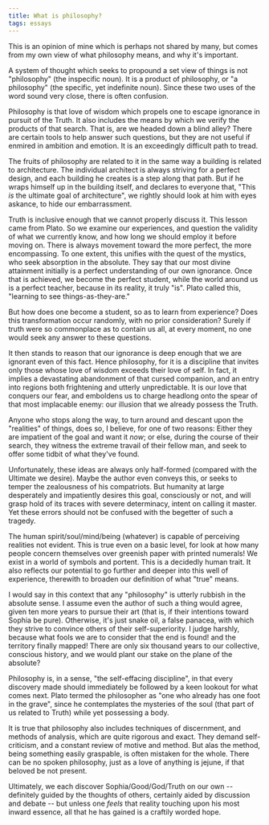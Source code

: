 ```yaml
---
title: What is philosophy?
tags: essays
---
```


This is an opinion of mine which is perhaps not shared by many, but
comes from my own view of what philosophy means, and why it's important.

A system of thought which seeks to propound a set view of things is not
"philosophy" (the inspecific noun).  It is a product of philosophy, or
"a philosophy" (the specific, yet indefinite noun).  Since these two
uses of the word sound very close, there is often confusion.

Philosophy is that love of wisdom which propels one to escape ignorance
in pursuit of the Truth.  It also includes the means by which we verify
the products of that search.  That is, are we headed down a blind alley?
There are certain tools to help answer such questions, but they are not
useful if enmired in ambition and emotion.  It is an exceedingly
difficult path to tread.

The fruits of philosophy are related to it in the same way a building is
related to architecture.  The individual architect is always striving
for a perfect design, and each building he creates is a step along that
path.  But if he wraps himself up in the building itself, and declares
to everyone that, "This *is* the ultimate goal of architecture", we
rightly should look at him with eyes askance, to hide our embarrassment.

Truth is inclusive enough that we cannot properly discuss it.  This
lesson came from Plato.  So we examine our experiences, and question the
validity of what we currently know, and how long we should employ it
before moving on.  There is always movement toward the more perfect, the
more encompassing.  To one extent, this unifies with the quest of the
mystics, who seek absorption in the absolute.  They say that our most
divine attainment initially is a perfect understanding of our own
ignorance.  Once that is achieved, we become the perfect student, while
the world around us is a perfect teacher, because in its reality, it
truly "is".  Plato called this, "learning to see things-as-they-are."

But how does one become a student, so as to learn from experience?  Does
this transformation occur randomly, with no prior consideration?  Surely
if truth were so commonplace as to contain us all, at every moment, no
one would seek any answer to these questions.

It then stands to reason that our ignorance is deep enough that we are
ignorant even of this fact.  Hence philosophy, for it is a discipline
that invites only those whose love of wisdom exceeds their love of self.
In fact, it implies a devastating abandonment of that cursed companion,
and an entry into regions both frightening and utterly unpredictable.
It is our love that conquers our fear, and emboldens us to charge
headlong onto the spear of that most implacable enemy: our illusion that
we already possess the Truth.

Anyone who stops along the way, to turn around and descant upon the
"realities" of things, does so, I believe, for one of two reasons:
Either they are impatient of the goal and want it *now*; or else, during
the course of their search, they witness the extreme travail of their
fellow man, and seek to offer some tidbit of what they've found.

Unfortunately, these ideas are always only half-formed (compared with
the Ultimate we desire).  Maybe the author even conveys this, or seeks
to temper the zealousness of his compatriots.  But humanity at large
desperately and impatiently desires this goal, consciously or not, and
will grasp hold of its traces with severe determinacy, intent on calling
it master.  Yet these errors should not be confused with the begetter of
such a tragedy.

The human spirit/soul/mind/being (whatever) is capable of perceiving
realities not evident.  This is true even on a basic level, for look at
how many people concern themselves over greenish paper with printed
numerals!  We exist in a world of symbols and portent.  This is a
decidedly human trait.  It also reflects our potential to go further and
deeper into this well of experience, therewith to broaden our definition
of what "true" means.

I would say in this context that any "philosophy" is utterly rubbish in
the absolute sense.  I assume even the author of such a thing would
agree, given ten more years to pursue their art (that is, if their
intentions toward Sophia be pure).  Otherwise, it's just snake oil, a
false panacea, with which they strive to convince others of their
self-superiority.  I judge harshly, because what fools we are to
consider that the end is found! and the territory finally mapped!  There
are only six thousand years to our collective, conscious history, and we
would plant our stake on the plane of the absolute?

Philosophy is, in a sense, "the self-effacing discipline", in that every
discovery made should immediately be followed by a keen lookout for what
comes next.  Plato termed the philosopher as "one who already has one
foot in the grave", since he contemplates the mysteries of the soul
(that part of us related to Truth) while yet possessing a body.

It is true that philosophy also includes techniques of discernment, and
methods of analysis, which are quite rigorous and exact.  They demand
self-criticism, and a constant review of motive and method.  But alas
the method, being something easily graspable, is often mistaken for the
whole.  There can be no spoken philosophy, just as a love of anything is
jejune, if that beloved be not present.

Ultimately, we each discover Sophia/Good/God/Truth on our own --
definitely guided by the thoughts of others, certainly aided by
discussion and debate -- but unless one *feels* that reality touching upon
his most inward essence, all that he has gained is a craftily worded
hope.


